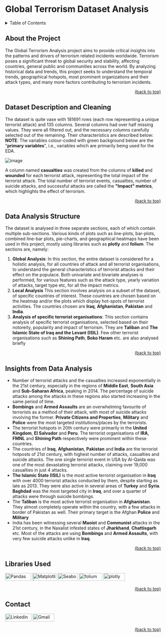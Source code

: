 # Global Terrorism Dataset Analysis

<details>
<summary>Table of Contents</summary>

1. [About the Project](#about-the-project)
2. [Dataset Description and Cleaning](#dataset-description-and-cleaning)
3. [Data Analysis Strcture](#data-analysis-structure)
4. [Insights from Data Analysis](#insights-from-data-analysis)
5. [Libraries Used](#libraries-used)
6. [Contact](#contact)
</details>

## About the Project

The Global Terrorism Analysis project aims to provide critical insights into the patterns and drivers of terrorism related incidents worldwide. Terrorism poses a significant threat to global security and stability, affecting countries, general public and communities across the world. By analyzing historical data and trends, this project seeks to understand the temporal trends, geographical hotspots, most prominent organizations and their attack types, and many more factors contributing to terrorism incidents.

<div align = "right">    
  <a href="#global-terrorism-analysis">(back to top)</a>
</div>

## Dataset Description and Cleaning

The dataset is quite vase with 181691 rows (each row representing a unique terrorist attack) and 135 columns. Several columns had over half missing values. They were all filtered out, and the necessary columns carefully selected out of the remaining. Their characteristics are described below:
**NOTE**: The variables colour-coded with green background below are the "**primary variables**", i.e., variables which are primarily being used for the EDA.

![image](https://github.com/vahadruya/Capstone_EDA_Global_Terrorism_Analysis/assets/115869753/df788231-dd78-46d2-8d91-ec8b3000de7e)

A column named **casualties** was created from the columns of **killed** and **wounded** for each terrorist attack, representing the total impact of the terrorist attack. The total number of terrorist events, casualties, number of suicide attacks, and successful attacks are called the **"Impact" metrics**, which highlights the effect of terrorism.

<div align = "right">    
  <a href="#global-terrorism-analysis">(back to top)</a>
</div>

## Data Analysis Structure

The dataset is analysed in three separate sections, each of which contain multiple sub-sections. Various kinds of plots such as line-plots, bar-plots, combined line-bar plots, pie-charts, and geographical heatmaps have been used in this project, mostly using libraries such as **plotly** and **folium**. The sections are, namely:

1. **Global Analysis**: In this section, the entire dataset is considered for a holistic analysis, for all countries of attack and all terrorist organisations, to understand the general characteristics of terrorist attacks and their effect on the populace. Both univariate and bivariate analyses is performed, for various features such as the attack type, yearly variation of attacks, target type etc, for all the impact metrics.
2. **Local Analysis** This section involves analysis on a subset of the dataset, of specific countries of interest. These countries are chosen based on the heatmap and/or the plots which display hot-spots of terrorist activities. The countries chosen are **Iraq**, **Afghanistan**, **Pakistan** and **India**.
3. **Analysis of specific terrorist organisations**: This section contains analysis of specific terrorist organisations, selected based on their notoreity, popularity and impact of terrorism. They are **Taliban** and **The Islamic State of Iraq and the Levant (ISIL)**. Few other terrorist organisations such as **Shining Path**, **Boko Haram** etc. are also analysed briefly

<div align = "right">    
  <a href="#global-terrorism-analysis">(back to top)</a>
</div>


## Insights from Data Analysis

*   Number of terrorist attacks and the casualties increased exponentially in the 21st century, especially in the regions of **Middle East**, **South Asia** and **Sub-Saharan Africa**, peaking in 2014. The percentage of suicide attacks among the attacks in these regions also started increasing in the same period of time.
*    **Bombings** and **Armed Assaults** are an overwhelming favourite of terrorists as a method of their attack, with most of suicide attacks involving the former. **Private Citizens and Properties**, **Military** and **Police** were the most targeted institutions/places by the terrorists.
*    The terrorist hotspots in 20th century were primarily in the **United Kingdom**, **El Salvador** and **Peru**. The terrorist organisations of **IRA**, **FMNL** and **Shining Path** respectively were prominent within these countries.
*    The countries of **Iraq**, **Afghanistan**, **Pakistan** and **India** are the terrorist hotposts of 21st century, with highest number of attacks, casualties and suicide attacks. The one single terrorist event in USA by Al-Qaida was one of the most devastating terrorist attacks, claiming over 19,000 casualties in just 4 attacks.
*    **The Islamic State (ISIL)** is the most active terrorist organisation in **Iraq** with over 4000 terrorist attacks conducted by them, despite starting as late as 2013. They were also active in several areas of **Turkey** and **Syria**. **Baghdad** was the most targeted city in **Iraq**, and over a quarter of attacks were through suicide bombings.
*  The **Taliban** is the most active terrorist organisation in **Afghanistan**. They almost completely operate within the country, with a few attacks in border of Pakistan as well. Their primary target is the Afghan **Police** and **Military** 
*   India has been witnessing several **Maoist** and **Communist** attacks in the 21st century, in the Naxalist infested states of **Jharkhand**, **Chattisgarh** etc. Most of the attacks are using **Bombings** and **Armed Assaults**, with very few suicide attacks unlike in **Iraq**.

<div align = "right">    
  <a href="#global-terrorism-analysis">(back to top)</a>
</div>

## Libraries Used

<a href="https://pandas.pydata.org/" target="_blank"><img src="https://img.shields.io/badge/Pandas-black?style=flat-square&logo=Pandas&logoColor=white&link=https://pandas.pydata.org" alt="Pandas" width="84" height="25"></a>
<a href="https://matplotlib.org/" target="_blank"><img src="https://img.shields.io/badge/Matplotlib-afc6d3?style=flat-square&logo=matplotlib&logoColor=white&link=https://matplotlib.org/" alt="Matplotlib" width="78" height="25"></a>
<a href="https://seaborn.pydata.org/" target="_blank"><img src="https://img.shields.io/badge/Seaborn-7db0bc?style=flat-square&logo=seaborn&logoColor=white&link=https://seaborn.pydata.org/" alt="Seaborn" width="65" height="25"></a>
<a href="https://pypi.org/project/folium/" target="_blank"><img src="https://img.shields.io/badge/folium-00aa54?style=flat-square&logo=folium&logoColor=white&link=https://pypi.org/project/folium/" alt="folium" width="75" height="25"></a>
<a href="https://plotly.com/python/" target="_blank"><img src="https://img.shields.io/badge/plotly-black?style=flat-square&logo=plotly&logoColor=white&link=https://plotly.com/python/" alt="plotly" width="70" height="25"></a>
<div align = "right">    
  <a href="#global-terrorism-analysis">(back to top)</a>
</div>


## Contact

<a href="https://www.linkedin.com/in/aditya-a-p-507b1b239/" target="_blank"><img src="https://img.shields.io/badge/Linkedin-0078b7?style=flat-square&logo=linkedin&logoColor=white&link=https://www.linkedin.com/" alt="Linkedin" width="85" height="25"></a>
<a href="mailto:apaditya96@gmail.com" target="_blank"><img src="https://img.shields.io/badge/Gmail-red?style=flat-square&logo=Gmail&logoColor=white" alt="Gmail" width="70" height="25"></a>
  
<div align = "right">    
  <a href="#global-terrorism-analysis">(back to top)</a>
</div>


